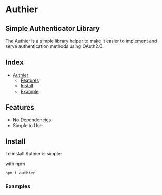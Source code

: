 # Authier

## Simple Authenticator Library

The Authier is a simple library helper to make it easier to implement and serve authentication methods using OAuth2.0.

## Index

- [Authier](#authier)
  - [Features](#features)
  - [Install](#install)
  - [Example](#example)

## Features

- No Dependencies
- Simple to Use

## Install

To install Authier is simple:

with npm

```bash
npm i authier
```

### Examples
